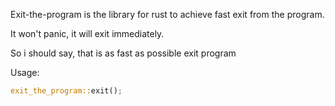 Exit-the-program is the library for rust to achieve fast exit from the program.

It won't panic, it will exit immediately.

So i should say, that is as fast as possible exit program

Usage:
```rust
exit_the_program::exit();
```

